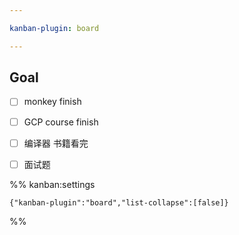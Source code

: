 ```yaml
---

kanban-plugin: board

---
```


## Goal

- [ ] monkey finish
- [ ] GCP course finish
- [ ] 编译器 书籍看完
- [ ] 面试题




%% kanban:settings
```
{"kanban-plugin":"board","list-collapse":[false]}
```
%%